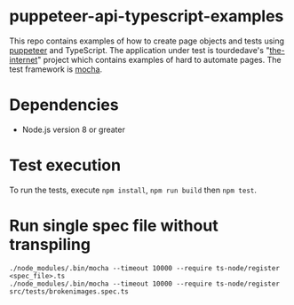 # puppeteer-api-typescript-examples
This repo contains examples of how to create page objects and tests using [puppeteer](https://github.com/GoogleChrome/puppeteer) and TypeScript. The application under test is tourdedave's "[the-internet](https://github.com/tourdedave/the-internet)" project which contains examples of hard to automate pages. The test framework is [mocha](https://mochajs.org/). 

# Dependencies
* Node.js version 8 or greater

# Test execution
To run the tests, execute ```npm install```, ```npm run build``` then ```npm test```.

# Run single spec file without transpiling
```
./node_modules/.bin/mocha --timeout 10000 --require ts-node/register <spec_file>.ts
./node_modules/.bin/mocha --timeout 10000 --require ts-node/register src/tests/brokenimages.spec.ts
```
